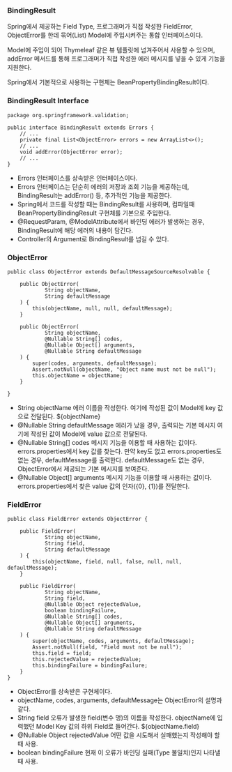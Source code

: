 ### BindingResult

Spring에서 제공하는 Field Type, 프로그래머가 직접 작성한 FieldError, ObjectError를 한데 묶어(List) Model에 주입시켜주는 통합 인터페이스이다.

Model에 주입이 되어 Thymeleaf 같은 뷰 템플릿에 넘겨주어서 사용할 수 있으며, addError 메서드를 통해 프로그래머가 직접 작성한 에러 메시지를 넣을 수 있게 기능을 지원한다.

Spring에서 기본적으로 사용하는 구현체는 BeanPropertyBindingResult이다.

### BindingResult Interface

```
package org.springframework.validation;

public interface BindingResult extends Errors {
    // ...
    private final List<ObjectError> errors = new ArrayList<>();
    // ...
    void addError(ObjectError error);
    // ...
}
```
- Errors 인터페이스를 상속받은 인터페이스이다.
- Errors 인터페이스는 단순히 에러의 저장과 조회 기능을 제공하는데,
  BindingResult는 addError() 등, 추가적인 기능을 제공한다.
- Spring에서 코드를 작성할 때는 BindingResult를 사용하며,
  컴파일때 BeanPropertyBindingResult 구현체를 기본으로 주입한다.
- @RequestParam, @ModelAttribute에서 바인딩 에러가 발생하는 경우,
  BindingResult에 해당 에러의 내용이 담긴다.
- Controller의 Argument로 BindingResult를 넘길 수 있다.

### ObjectError

```
public class ObjectError extends DefaultMessageSourceResolvable {

    public ObjectError(
            String objectName, 
            String defaultMessage
    ) {
        this(objectName, null, null, defaultMessage);
    }

    public ObjectError(
            String objectName, 
            @Nullable String[] codes, 
            @Nullable Object[] arguments, 
            @Nullable String defaultMessage
    ) {
        super(codes, arguments, defaultMessage);
        Assert.notNull(objectName, "Object name must not be null");
        this.objectName = objectName;
    }

}
```
- String objectName
    에러 이름을 작성한다.
    여기에 작성된 값이 Model에 key 값으로 전달된다.
    ${objectName}
- @Nullable String defaultMessage
    에러가 났을 경우, 출력되는 기본 메시지
    여기에 작성된 값이 Model에 value 값으로 전달된다.
- @Nullable String[] codes
    메시지 기능을 이용할 때 사용하는 값이다.
    errors.properties에서 key 값를 찾는다.
    만약 key도 없고 errors.properties도 없는 경우, defaultMessage를 출력한다.
    defaultMessage도 없는 경우, ObjectError에서 제공되는 기본 메시지를 보여준다.
- @Nullable Object[] arguments
    메시지 기능을 이용할 때 사용하는 값이다.
    errors.properties에서 찾은 value 값의 인자({0}, {1})를 전달한다.

### FieldError

```
public class FieldError extends ObjectError {

    public FieldError(
            String objectName, 
            String field, 
            String defaultMessage
    ) {
        this(objectName, field, null, false, null, null, defaultMessage);
    }

    public FieldError(
            String objectName, 
            String field, 
            @Nullable Object rejectedValue, 
            boolean bindingFailure,
            @Nullable String[] codes, 
            @Nullable Object[] arguments, 
            @Nullable String defaultMessage
    ) {
        super(objectName, codes, arguments, defaultMessage);
        Assert.notNull(field, "Field must not be null");
        this.field = field;
        this.rejectedValue = rejectedValue;
        this.bindingFailure = bindingFailure;
    }
}
```
- ObjectError를 상속받은 구현체이다.
- objectName, codes, arguments, defaultMessage는 ObjectError의 설명과 같다.
- String field
    오류가 발생한 field(변수 명)의 이름을 작성한다.
    objectName에 입력했던 Model Key 값의 하위 Field로 들어간다.
    ${objectName.field}
- @Nullable Object rejectedValue
    어떤 값을 시도해서 실패했는지 작성해야 할 때 사용.
- boolean bindingFailure
    현재 이 오류가 바인딩 실패(Type 불일치)인지 나타낼 때 사용.
